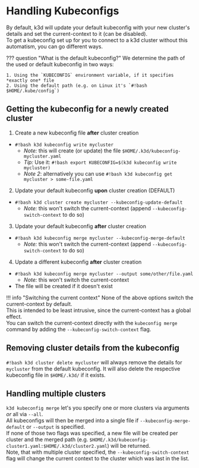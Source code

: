 # Handling Kubeconfigs

By default, k3d will update your default kubeconfig with your new cluster's details and set the current-context to it (can be disabled).  
To get a kubeconfig set up for you to connect to a k3d cluster without this automatism, you can go different ways.

??? question "What is the default kubeconfig?"
    We determine the path of the used or default kubeconfig in two ways:

    1. Using the `KUBECONFIG` environment variable, if it specifies *exactly one* file
    2. Using the default path (e.g. on Linux it's `#!bash $HOME/.kube/config`)

## Getting the kubeconfig for a newly created cluster

1. Create a new kubeconfig file **after** cluster creation

  - `#!bash k3d kubeconfig write mycluster`
    - *Note:* this will create (or update) the file `$HOME/.k3d/kubeconfig-mycluster.yaml`
    - *Tip:* Use it: `#!bash export KUBECONFIG=$(k3d kubeconfig write mycluster)`
    - *Note 2*: alternatively you can use `#!bash k3d kubeconfig get mycluster > some-file.yaml`

2. Update your default kubeconfig **upon** cluster creation (DEFAULT)

  - `#!bash k3d cluster create mycluster --kubeconfig-update-default`
    - *Note:* this won't switch the current-context (append `--kubeconfig-switch-context` to do so)

3. Update your default kubeconfig **after** cluster creation

  - `#!bash k3d kubeconfig merge mycluster --kubeconfig-merge-default`
    - *Note:* this won't switch the current-context (append `--kubeconfig-switch-context` to do so)

4. Update a different kubeconfig **after** cluster creation

  - `#!bash k3d kubeconfig merge mycluster --output some/other/file.yaml`
    - *Note:* this won't switch the current-context
  - The file will be created if it doesn't exist

!!! info "Switching the current context"
    None of the above options switch the current-context by default.  
    This is intended to be least intrusive, since the current-context has a global effect.  
    You can switch the current-context directly with the `kubeconfig merge` command by adding the `--kubeconfig-switch-context` flag.

## Removing cluster details from the kubeconfig

`#!bash k3d cluster delete mycluster` will always remove the details for `mycluster` from the default kubeconfig.
It will also delete the respective kubeconfig file in `$HOME/.k3d/` if it exists.

## Handling multiple clusters

`k3d kubeconfig merge` let's you specify one or more clusters via arguments _or_ all via `--all`.  
All kubeconfigs will then be merged into a single file if `--kubeconfig-merge-default` or `--output` is specified.  
If none of those two flags was specified, a new file will be created per cluster and the merged path (e.g. `$HOME/.k3d/kubeconfig-cluster1.yaml:$HOME/.k3d/cluster2.yaml`) will be returned.  
Note, that with multiple cluster specified, the `--kubeconfig-switch-context` flag will change the current context to the cluster which was last in the list.
